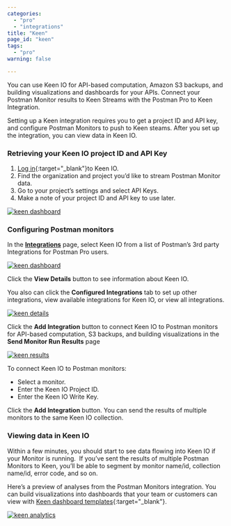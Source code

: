```yaml
---
categories:
  - "pro"
  - "integrations"
title: "Keen"
page_id: "keen"
tags: 
  - "pro"
warning: false

---
```

You can use Keen IO for API-based computation, Amazon S3 backups, and building visualizations and dashboards for your APIs. Connect your Postman Monitor results to Keen Streams with the Postman Pro to Keen Integration.

Setting up a Keen integration requires you to get a project ID and API key, and configure Postman Monitors to push to Keen steams. After you set up the integration, you can view data in Keen IO.

### Retrieving your Keen IO project ID and API Key

1. [Log in](https://keen.io/home/){:target="_blank"}to Keen IO. 
2. Find the organization and project you’d like to stream Postman Monitor data.  
3. Go to your project’s settings and select API Keys.  
4. Make a note of your project ID and API key to use later.

[![keen dashboard](https://s3.amazonaws.com/postman-static-getpostman-com/postman-docs/59119661.jpg)](https://s3.amazonaws.com/postman-static-getpostman-com/postman-docs/59119661.jpg)

### Configuring Postman monitors

In the **[Integrations](https://app.getpostman.com/dashboard/integrations)** page, select Keen IO from a list of Postman’s 3rd party Integrations for Postman Pro users.

[![keen dashboard](https://s3.amazonaws.com/postman-static-getpostman-com/postman-docs/integrations_keen1.png)](https://s3.amazonaws.com/postman-static-getpostman-com/postman-docs/integrations_keen1.png)

Click the **View Details** button to see information about Keen IO.  

You also can click the **Configured Integrations** tab to set up other integrations, view available integrations for Keen IO, or view all integrations.

[![keen details](https://s3.amazonaws.com/postman-static-getpostman-com/postman-docs/integrations_Keen_details2.png)](https://s3.amazonaws.com/postman-static-getpostman-com/postman-docs/integrations_Keen_details2.png)

Click the **Add Integration** button to connect Keen IO to Postman monitors for API-based computation, S3 backups, and building visualizations in the **Send Monitor Run Results** page 

[![keen results](https://s3.amazonaws.com/postman-static-getpostman-com/postman-docs/integrations-keen-sendMonRun.png)](https://s3.amazonaws.com/postman-static-getpostman-com/postman-docs/integrations-keen-sendMonRun.png)

To connect Keen IO to Postman monitors:
* Select a monitor.
* Enter the Keen IO Project ID.
* Enter the Keen IO Write Key.

Click the **Add Integration** button. You can send the results of multiple monitors to the same Keen IO collection.

### Viewing data in Keen IO

Within a few minutes, you should start to see data flowing into Keen IO if your Monitor is running.  If you’ve sent the results of multiple Postman Monitors to Keen, you’ll be able to segment by monitor name/id, collection name/id, error code, and so on. 

Here’s a preview of analyses from the Postman Monitors integration. You can build visualizations into dashboards that your team or customers can view with [Keen dashboard templates](https://keen.io/docs/visualize/how-to-create-a-dashboard/){:target="_blank"}.

[![keen analytics](https://s3.amazonaws.com/postman-static-getpostman-com/postman-docs/keen_dashboard.png)](https://s3.amazonaws.com/postman-static-getpostman-com/postman-docs/keen_dashboard.png)  
